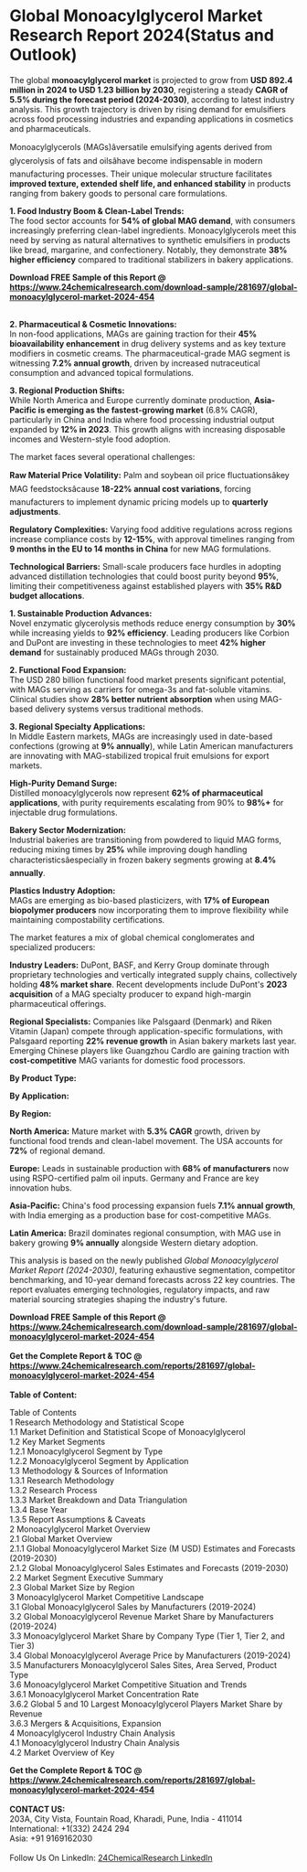 <h1>Global Monoacylglycerol Market Research Report 2024(Status and Outlook)</h1><p>The global <strong>monoacylglycerol market</strong> is projected to grow from <strong>USD 892.4 million in 2024 to USD 1.23 billion by 2030</strong>, registering a steady <strong>CAGR of 5.5% during the forecast period (2024-2030)</strong>, according to latest industry analysis. This growth trajectory is driven by rising demand for emulsifiers across food processing industries and expanding applications in cosmetics and pharmaceuticals.</p><p>Monoacylglycerols (MAGs)âversatile emulsifying agents derived from glycerolysis of fats and oilsâhave become indispensable in modern manufacturing processes. Their unique molecular structure facilitates <strong>improved texture, extended shelf life, and enhanced stability</strong> in products ranging from bakery goods to personal care formulations.</p><p><strong>1. Food Industry Boom &amp; Clean-Label Trends:</strong><br>
The food sector accounts for <strong>54% of global MAG demand</strong>, with consumers increasingly preferring clean-label ingredients. Monoacylglycerols meet this need by serving as natural alternatives to synthetic emulsifiers in products like bread, margarine, and confectionery. Notably, they demonstrate <strong>38% higher efficiency</strong> compared to traditional stabilizers in bakery applications.</p><div><b>Download FREE Sample of this Report @ 
            <a href="https://www.24chemicalresearch.com/download-sample/281697/global-monoacylglycerol-market-2024-454">
            https://www.24chemicalresearch.com/download-sample/281697/global-monoacylglycerol-market-2024-454</a></b></div><br><p><strong>2. Pharmaceutical &amp; Cosmetic Innovations:</strong><br>
In non-food applications, MAGs are gaining traction for their <strong>45% bioavailability enhancement</strong> in drug delivery systems and as key texture modifiers in cosmetic creams. The pharmaceutical-grade MAG segment is witnessing <strong>7.2% annual growth</strong>, driven by increased nutraceutical consumption and advanced topical formulations.</p><p><strong>3. Regional Production Shifts:</strong><br>
While North America and Europe currently dominate production, <strong>Asia-Pacific is emerging as the fastest-growing market</strong> (6.8% CAGR), particularly in China and India where food processing industrial output expanded by <strong>12% in 2023</strong>. This growth aligns with increasing disposable incomes and Western-style food adoption.</p><p>The market faces several operational challenges:</p><p><strong>Raw Material Price Volatility:</strong> Palm and soybean oil price fluctuationsâkey MAG feedstocksâcause <strong>18-22% annual cost variations</strong>, forcing manufacturers to implement dynamic pricing models up to <strong>quarterly adjustments</strong>.</p><p><strong>Regulatory Complexities:</strong> Varying food additive regulations across regions increase compliance costs by <strong>12-15%</strong>, with approval timelines ranging from <strong>9 months in the EU to 14 months in China</strong> for new MAG formulations.</p><p><strong>Technological Barriers:</strong> Small-scale producers face hurdles in adopting advanced distillation technologies that could boost purity beyond <strong>95%</strong>, limiting their competitiveness against established players with <strong>35% R&amp;D budget allocations</strong>.</p><p><strong>1. Sustainable Production Advances:</strong><br>
Novel enzymatic glycerolysis methods reduce energy consumption by <strong>30%</strong> while increasing yields to <strong>92% efficiency</strong>. Leading producers like Corbion and DuPont are investing in these technologies to meet <strong>42% higher demand</strong> for sustainably produced MAGs through 2030.</p><p><strong>2. Functional Food Expansion:</strong><br>
The USD 280 billion functional food market presents significant potential, with MAGs serving as carriers for omega-3s and fat-soluble vitamins. Clinical studies show <strong>28% better nutrient absorption</strong> when using MAG-based delivery systems versus traditional methods.</p><p><strong>3. Regional Specialty Applications:</strong><br>
In Middle Eastern markets, MAGs are increasingly used in date-based confections (growing at <strong>9% annually</strong>), while Latin American manufacturers are innovating with MAG-stabilized tropical fruit emulsions for export markets.</p><p><strong>High-Purity Demand Surge:</strong><br>
	Distilled monoacylglycerols now represent <strong>62% of pharmaceutical applications</strong>, with purity requirements escalating from 90% to <strong>98%+</strong> for injectable drug formulations.</p><p><strong>Bakery Sector Modernization:</strong><br>
	Industrial bakeries are transitioning from powdered to liquid MAG forms, reducing mixing times by <strong>25%</strong> while improving dough handling characteristicsâespecially in frozen bakery segments growing at <strong>8.4% annually</strong>.</p><p><strong>Plastics Industry Adoption:</strong><br>
	MAGs are emerging as bio-based plasticizers, with <strong>17% of European biopolymer producers</strong> now incorporating them to improve flexibility while maintaining compostability certifications.</p><p>The market features a mix of global chemical conglomerates and specialized producers:</p><p><strong>Industry Leaders:</strong> DuPont, BASF, and Kerry Group dominate through proprietary technologies and vertically integrated supply chains, collectively holding <strong>48% market share</strong>. Recent developments include DuPont's <strong>2023 acquisition</strong> of a MAG specialty producer to expand high-margin pharmaceutical offerings.</p><p><strong>Regional Specialists:</strong> Companies like Palsgaard (Denmark) and Riken Vitamin (Japan) compete through application-specific formulations, with Palsgaard reporting <strong>22% revenue growth</strong> in Asian bakery markets last year. Emerging Chinese players like Guangzhou Cardlo are gaining traction with <strong>cost-competitive</strong> MAG variants for domestic food processors.</p><p><strong>By Product Type:</strong></p><p><strong>By Application:</strong></p><p><strong>By Region:</strong></p><p><strong>North America:</strong> Mature market with <strong>5.3% CAGR</strong> growth, driven by functional food trends and clean-label movement. The USA accounts for <strong>72%</strong> of regional demand.</p><p><strong>Europe:</strong> Leads in sustainable production with <strong>68% of manufacturers</strong> now using RSPO-certified palm oil inputs. Germany and France are key innovation hubs.</p><p><strong>Asia-Pacific:</strong> China's food processing expansion fuels <strong>7.1% annual growth</strong>, with India emerging as a production base for cost-competitive MAGs.</p><p><strong>Latin America:</strong> Brazil dominates regional consumption, with MAG use in bakery growing <strong>9% annually</strong> alongside Western dietary adoption.</p><p>This analysis is based on the newly published <em>Global Monoacylglycerol Market Report (2024-2030)</em>, featuring exhaustive segmentation, competitor benchmarking, and 10-year demand forecasts across 22 key countries. The report evaluates emerging technologies, regulatory impacts, and raw material sourcing strategies shaping the industry's future.</p><div><b>Download FREE Sample of this Report @ 
            <a href="https://www.24chemicalresearch.com/download-sample/281697/global-monoacylglycerol-market-2024-454">
            https://www.24chemicalresearch.com/download-sample/281697/global-monoacylglycerol-market-2024-454</a></b></div><br><div><b>Get the Complete Report & TOC @ 
            <a href="https://www.24chemicalresearch.com/reports/281697/global-monoacylglycerol-market-2024-454">
            https://www.24chemicalresearch.com/reports/281697/global-monoacylglycerol-market-2024-454</a></b></div><br>
            <b>Table of Content:</b><p>Table of Contents<br />
 1 Research Methodology and Statistical Scope<br />
 1.1 Market Definition and Statistical Scope of Monoacylglycerol<br />
 1.2 Key Market Segments<br />
 1.2.1 Monoacylglycerol Segment by Type<br />
 1.2.2 Monoacylglycerol Segment by Application<br />
 1.3 Methodology & Sources of Information<br />
 1.3.1 Research Methodology<br />
 1.3.2 Research Process<br />
 1.3.3 Market Breakdown and Data Triangulation<br />
 1.3.4 Base Year<br />
 1.3.5 Report Assumptions & Caveats<br />
 2 Monoacylglycerol Market Overview<br />
 2.1 Global Market Overview<br />
 2.1.1 Global Monoacylglycerol Market Size (M USD) Estimates and Forecasts (2019-2030)<br />
 2.1.2 Global Monoacylglycerol Sales Estimates and Forecasts (2019-2030)<br />
 2.2 Market Segment Executive Summary<br />
 2.3 Global Market Size by Region<br />
 3 Monoacylglycerol Market Competitive Landscape<br />
 3.1 Global Monoacylglycerol Sales by Manufacturers (2019-2024)<br />
 3.2 Global Monoacylglycerol Revenue Market Share by Manufacturers (2019-2024)<br />
 3.3 Monoacylglycerol Market Share by Company Type (Tier 1, Tier 2, and Tier 3)<br />
 3.4 Global Monoacylglycerol Average Price by Manufacturers (2019-2024)<br />
 3.5 Manufacturers Monoacylglycerol Sales Sites, Area Served, Product Type<br />
 3.6 Monoacylglycerol Market Competitive Situation and Trends<br />
 3.6.1 Monoacylglycerol Market Concentration Rate<br />
 3.6.2 Global 5 and 10 Largest Monoacylglycerol Players Market Share by Revenue<br />
 3.6.3 Mergers & Acquisitions, Expansion<br />
 4 Monoacylglycerol Industry Chain Analysis<br />
 4.1 Monoacylglycerol Industry Chain Analysis<br />
 4.2 Market Overview of Key</p><div><b>Get the Complete Report & TOC @ 
            <a href="https://www.24chemicalresearch.com/reports/281697/global-monoacylglycerol-market-2024-454">
            https://www.24chemicalresearch.com/reports/281697/global-monoacylglycerol-market-2024-454</a></b></div><br><b>CONTACT US:</b><br>
            203A, City Vista, Fountain Road, Kharadi, Pune, India - 411014<br>
            International: +1(332) 2424 294<br>
            Asia: +91 9169162030 <br><br>
            Follow Us On LinkedIn: <a href="https://www.linkedin.com/company/24chemicalresearch/">24ChemicalResearch LinkedIn</a>